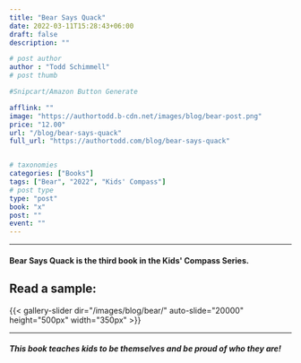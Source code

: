 ```yaml
---
title: "Bear Says Quack"
date: 2022-03-11T15:28:43+06:00
draft: false
description: ""

# post author
author : "Todd Schimmell"
# post thumb

#Snipcart/Amazon Button Generate

afflink: ""
image: "https://authortodd.b-cdn.net/images/blog/bear-post.png"
price: "12.00"
url: "/blog/bear-says-quack"
full_url: "https://authortodd.com/blog/bear-says-quack"


# taxonomies
categories: ["Books"]
tags: ["Bear", "2022", "Kids' Compass"]
# post type
type: "post"
book: "x"
post: ""
event: ""
---
```

---

#### Bear Says Quack is the third book in the Kids' Compass Series.

## Read a sample:

{{< gallery-slider dir="/images/blog/bear/" auto-slide="20000" height="500px" width="350px" >}}

---

##### This book teaches kids to be themselves and be proud of who they are!

